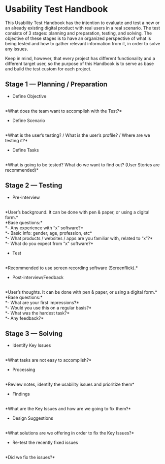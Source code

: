 # Usability Test Handbook

This Usability Test Handbook has the intention to evaluate and test a new or an already existing digital product with real users in a real scenario. The test consists of 3 stages: planning and preparation, testing, and solving. The objective of these stages is to have an organized perspective of what is being tested and how to gather relevant information from it, in order to solve any issues.

Keep in mind, however, that every project has different functionality and a different target user, so the purpose of this Handbook is to serve as base and build the test custom for each project.


## Stage 1 — Planning / Preparation

* Define Objective
<br>
*What does the team want to accomplish with the Test?*

* Define Scenario
<br>
*What is the user’s testing? / What is the user’s profile? / Where are we testing it?*

* Define Tasks
<br>
*What is going to be tested? What do we want to find out? (User Stories are recommended)*


## Stage 2 — Testing

* Pre-interview
<br>
*User’s background. It can be done with pen & paper, or using a digital form.*
<br>
*Base questions:*
<br>
*- Any experience with “x” software?* <br>
*- Basic info: gender, age, profession, etc* <br>
*- What products / websites / apps are you familiar with, related to “x”?* <br>
*- What do you expect from “x” software?* <br>

* Test
<br>
*Recommended to use screen recording software (Screenflick).*

* Post-interview/Feedback
<br>
*User’s thoughts. It can be done with pen & paper, or using a digital form.*
<br>
*Base questions:*
<br>
*- What are your first impressions?* <br>
*- Would you use this on a regular basis?* <br>
*- What was the hardest task?* <br>
*- Any feedback?* <br>


## Stage 3 — Solving

* Identify Key Issues
<br>
*What tasks are not easy to accomplish?*

* Processing
<br>
*Review notes, identify the usability issues and prioritize them*

* Findings
<br>
*What are the Key Issues and how are we going to fix them?*

* Design Suggestions
<br>
*What solutions are we offering in order to fix the Key Issues?*

* Re-test the recently fixed issues
<br>
*Did we fix the issues?*
